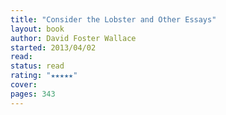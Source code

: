 ```yaml
---
title: "Consider the Lobster and Other Essays"
layout: book
author: David Foster Wallace
started: 2013/04/02
read: 
status: read
rating: "★★★★★"
cover: 
pages: 343
---
```

